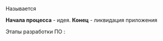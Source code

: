 
Называется 

**Начала процесса** - идея. **Конец** - ликвидация приложения 

Этапы разработки ПО : 

